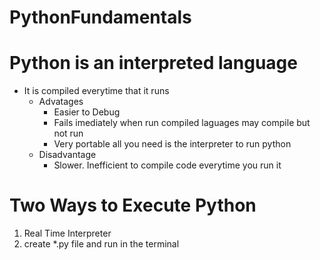 # PythonFundamentals

# Python is an interpreted language
- It is compiled everytime that it runs
    - Advatages
        - Easier to Debug
        - Fails imediately when run
    compiled laguages may compile but not run
        - Very portable all you need is the interpreter to run python
    - Disadvantage
        - Slower. Inefficient to compile code everytime you run it

# Two Ways to Execute Python
 1. Real Time Interpreter
 2. create *.py file and run in the terminal

